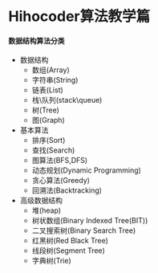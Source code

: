# Hihocoder算法教学篇 #
  
#### 数据结构算法分类 ####
+ 数据结构
  + 数组(Array)
  + 字符串(String)
  + 链表(List)
  + 栈\队列(stack\queue)
  + 树(Tree)
  + 图(Graph)
+ 基本算法
  + 排序(Sort)
  + 查找(Search)
  + 图算法(BFS,DFS)
  + 动态规划(Dynamic Programming)
  + 贪心算法(Greedy)
  + 回溯法(Backtracking)
+ 高级数据结构
  + 堆(heap)
  + 树状数组(Binary Indexed Tree(BIT))
  + 二叉搜索树(Binary Search Tree)
  + 红黑树(Red Black Tree)
  + 线段树(Segment Tree)
  + 字典树(Trie)
